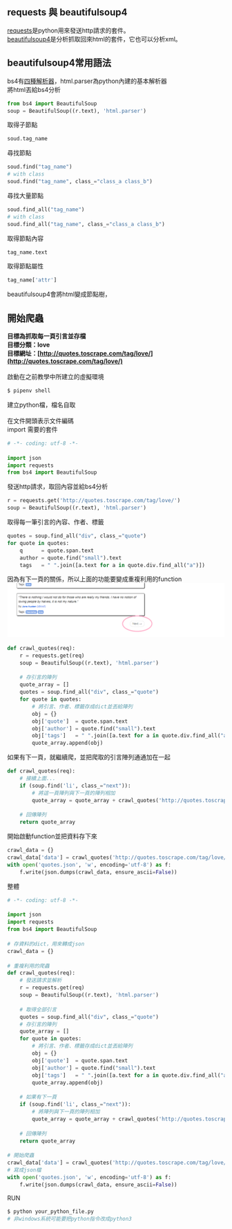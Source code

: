 ## requests 與 beautifulsoup4

[requests](http://docs.python-requests.org/en/master/)是python用來發送http請求的套件。
<br>
[beautifulsoup4](https://www.crummy.com/software/BeautifulSoup/bs4/doc/)是分析抓取回來html的套件，它也可以分析xml。
<br>

## beautifulsoup4常用語法

bs4有[四種解析器](https://www.crummy.com/software/BeautifulSoup/bs4/doc.zh/#id9)，html.parser為python內建的基本解析器<br>
將html丟給bs4分析
```python
from bs4 import BeautifulSoup
soup = BeautifulSoup((r.text), 'html.parser')
```
取得子節點
```python
soud.tag_name
```
尋找節點
```python
soud.find("tag_name")
# with class
soud.find("tag_name", class_="class_a class_b")
```
尋找大量節點
```python
soud.find_all("tag_name")
# with class
soud.find_all("tag_name", class_="class_a class_b")
```
取得節點內容
```python
tag_name.text
```
取得節點屬性
```python
tag_name['attr']
```

beautifulsoup4會將html變成節點樹，

## 開始爬蟲

**目標為抓取每一頁引言並存檔**
<br>
**目標分類：love**
<br>
**目標網址：[http://quotes.toscrape.com/tag/love/](http://quotes.toscrape.com/tag/love/)**
<br>
<br>
啟動在之前教學中所建立的虛擬環境
```bash
$ pipenv shell
```
建立python檔，檔名自取
<br>
<br>
在文件開頭表示文件編碼<br>
import 需要的套件
```python
# -*- coding: utf-8 -*-

import json
import requests
from bs4 import BeautifulSoup
```
發送http請求，取回內容並給bs4分析
```python
r = requests.get('http://quotes.toscrape.com/tag/love/')
soup = BeautifulSoup((r.text), 'html.parser')
```
取得每一筆引言的內容、作者、標籤
```python
quotes = soup.find_all("div", class_="quote")
for quote in quotes:
    q      = quote.span.text
    author = quote.find("small").text
    tags   = " ".join([a.text for a in quote.div.find_all("a")])
```
因為有下一頁的關係，所以上面的功能要變成重複利用的function
![下一頁](assets/19.PNG)
```python
def crawl_quotes(req):
    r = requests.get(req)
    soup = BeautifulSoup((r.text), 'html.parser')

    # 存引言的陣列
    quote_array = []
    quotes = soup.find_all("div", class_="quote")
    for quote in quotes:
        # 將引言、作者、標籤存成dict並丟給陣列
        obj = {}
        obj['quote']  = quote.span.text
        obj['author'] = quote.find("small").text
        obj['tags']   = " ".join([a.text for a in quote.div.find_all("a")])
        quote_array.append(obj)
```
如果有下一頁，就繼續爬，並把爬取的引言陣列通通加在一起
```python
def crawl_quotes(req):
    # 接續上面...
    if (soup.find('li', class_="next")):
        # 將這一頁陣列與下一頁的陣列相加
        quote_array = quote_array + crawl_quotes('http://quotes.toscrape.com%s' % soup.find('li', class_="next").a['href'])

    # 回傳陣列
    return quote_array
```
開始啟動function並把資料存下來
```python
crawl_data = {}
crawl_data['data'] = crawl_quotes('http://quotes.toscrape.com/tag/love/')
with open('quotes.json', 'w', encoding='utf-8') as f:
    f.write(json.dumps(crawl_data, ensure_ascii=False))
```
整體
```python
# -*- coding: utf-8 -*-

import json
import requests
from bs4 import BeautifulSoup

# 存資料的dict，用來轉成json
crawl_data = {}

# 重複利用的爬蟲
def crawl_quotes(req):
    # 發送請求並解析
    r = requests.get(req)
    soup = BeautifulSoup((r.text), 'html.parser')

    # 取得全部引言
    quotes = soup.find_all("div", class_="quote")
    # 存引言的陣列
    quote_array = []
    for quote in quotes:
        # 將引言、作者、標籤存成dict並丟給陣列
        obj = {}
        obj['quote']  = quote.span.text
        obj['author'] = quote.find("small").text
        obj['tags']   = " ".join([a.text for a in quote.div.find_all("a")])
        quote_array.append(obj)

    # 如果有下一頁
    if (soup.find('li', class_="next")):
        # 將陣列與下一頁的陣列相加
        quote_array = quote_array + crawl_quotes('http://quotes.toscrape.com%s' % soup.find('li', class_="next").a['href'])

    # 回傳陣列
    return quote_array

# 開始爬蟲
crawl_data['data'] = crawl_quotes('http://quotes.toscrape.com/tag/love/')
# 寫成json檔
with open('quotes.json', 'w', encoding='utf-8') as f:
    f.write(json.dumps(crawl_data, ensure_ascii=False))
```

RUN
```bash
$ python your_python_file.py
# 非windows系統可能要把python指令改成python3
```